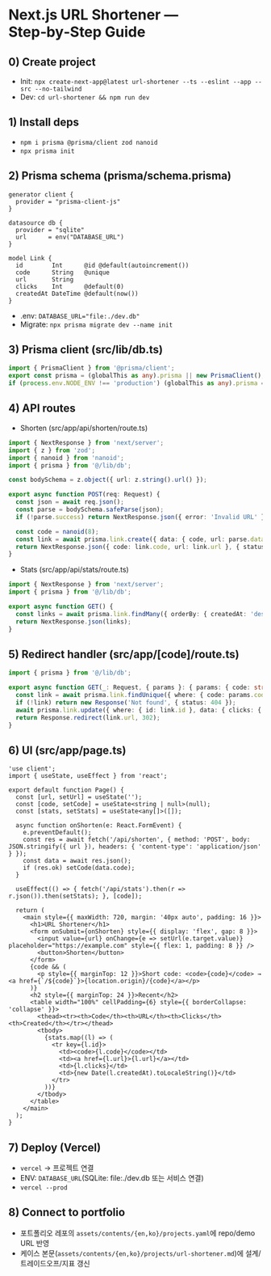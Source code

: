 # Next.js URL Shortener — Step‑by‑Step Guide

## 0) Create project
- Init: `npx create-next-app@latest url-shortener --ts --eslint --app --src --no-tailwind`
- Dev: `cd url-shortener && npm run dev`

## 1) Install deps
- `npm i prisma @prisma/client zod nanoid`
- `npx prisma init`

## 2) Prisma schema (prisma/schema.prisma)
```prisma
generator client {
  provider = "prisma-client-js"
}

datasource db {
  provider = "sqlite"
  url      = env("DATABASE_URL")
}

model Link {
  id        Int      @id @default(autoincrement())
  code      String   @unique
  url       String
  clicks    Int      @default(0)
  createdAt DateTime @default(now())
}
```
- .env: `DATABASE_URL="file:./dev.db"`
- Migrate: `npx prisma migrate dev --name init`

## 3) Prisma client (src/lib/db.ts)
```ts
import { PrismaClient } from '@prisma/client';
export const prisma = (globalThis as any).prisma || new PrismaClient();
if (process.env.NODE_ENV !== 'production') (globalThis as any).prisma = prisma;
```

## 4) API routes
- Shorten (src/app/api/shorten/route.ts)
```ts
import { NextResponse } from 'next/server';
import { z } from 'zod';
import { nanoid } from 'nanoid';
import { prisma } from '@/lib/db';

const bodySchema = z.object({ url: z.string().url() });

export async function POST(req: Request) {
  const json = await req.json();
  const parse = bodySchema.safeParse(json);
  if (!parse.success) return NextResponse.json({ error: 'Invalid URL' }, { status: 400 });

  const code = nanoid(8);
  const link = await prisma.link.create({ data: { code, url: parse.data.url } });
  return NextResponse.json({ code: link.code, url: link.url }, { status: 201 });
}
```
- Stats (src/app/api/stats/route.ts)
```ts
import { NextResponse } from 'next/server';
import { prisma } from '@/lib/db';

export async function GET() {
  const links = await prisma.link.findMany({ orderBy: { createdAt: 'desc' }, take: 50 });
  return NextResponse.json(links);
}
```

## 5) Redirect handler (src/app/[code]/route.ts)
```ts
import { prisma } from '@/lib/db';

export async function GET(_: Request, { params }: { params: { code: string } }) {
  const link = await prisma.link.findUnique({ where: { code: params.code } });
  if (!link) return new Response('Not found', { status: 404 });
  await prisma.link.update({ where: { id: link.id }, data: { clicks: { increment: 1 } } });
  return Response.redirect(link.url, 302);
}
```

## 6) UI (src/app/page.ts)
```tsx
'use client';
import { useState, useEffect } from 'react';

export default function Page() {
  const [url, setUrl] = useState('');
  const [code, setCode] = useState<string | null>(null);
  const [stats, setStats] = useState<any[]>([]);

  async function onShorten(e: React.FormEvent) {
    e.preventDefault();
    const res = await fetch('/api/shorten', { method: 'POST', body: JSON.stringify({ url }), headers: { 'content-type': 'application/json' } });
    const data = await res.json();
    if (res.ok) setCode(data.code);
  }

  useEffect(() => { fetch('/api/stats').then(r => r.json()).then(setStats); }, [code]);

  return (
    <main style={{ maxWidth: 720, margin: '40px auto', padding: 16 }}>
      <h1>URL Shortener</h1>
      <form onSubmit={onShorten} style={{ display: 'flex', gap: 8 }}>
        <input value={url} onChange={e => setUrl(e.target.value)} placeholder="https://example.com" style={{ flex: 1, padding: 8 }} />
        <button>Shorten</button>
      </form>
      {code && (
        <p style={{ marginTop: 12 }}>Short code: <code>{code}</code> → <a href={`/${code}`}>{location.origin}/{code}</a></p>
      )}
      <h2 style={{ marginTop: 24 }}>Recent</h2>
      <table width="100%" cellPadding={6} style={{ borderCollapse: 'collapse' }}>
        <thead><tr><th>Code</th><th>URL</th><th>Clicks</th><th>Created</th></tr></thead>
        <tbody>
          {stats.map((l) => (
            <tr key={l.id}>
              <td><code>{l.code}</code></td>
              <td><a href={l.url}>{l.url}</a></td>
              <td>{l.clicks}</td>
              <td>{new Date(l.createdAt).toLocaleString()}</td>
            </tr>
          ))}
        </tbody>
      </table>
    </main>
  );
}
```

## 7) Deploy (Vercel)
- `vercel` → 프로젝트 연결
- ENV: `DATABASE_URL`(SQLite: file:./dev.db 또는 서비스 연결)
- `vercel --prod`

## 8) Connect to portfolio
- 포트폴리오 레포의 `assets/contents/{en,ko}/projects.yaml`에 repo/demo URL 반영
- 케이스 본문(`assets/contents/{en,ko}/projects/url-shortener.md`)에 설계/트레이드오프/지표 갱신
